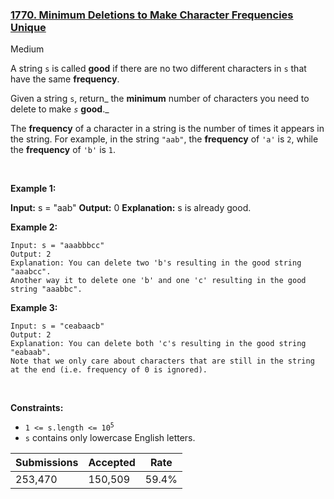 ### [1770. Minimum Deletions to Make Character Frequencies Unique](https://leetcode.com/problems/minimum-deletions-to-make-character-frequencies-unique/)

Medium

A string `` s `` is called __good__ if there are no two different characters in `` s `` that have the same __frequency__.

Given a string `` s ``, return_ the __minimum__ number of characters you need to delete to make _`` s ``_ __good__._

The __frequency__ of a character in a string is the number of times it appears in the string. For example, in the string `` "aab" ``, the __frequency__ of `` 'a' `` is `` 2 ``, while the __frequency__ of `` 'b' `` is `` 1 ``.

 

__Example 1:__

<strong>Input:</strong> s = "aab"
    <strong>Output:</strong> 0
    <strong>Explanation:</strong> s is already good.

__Example 2:__

```
Input: s = "aaabbbcc"
Output: 2
Explanation: You can delete two 'b's resulting in the good string "aaabcc".
Another way it to delete one 'b' and one 'c' resulting in the good string "aaabbc".
```

__Example 3:__

```
Input: s = "ceabaacb"
Output: 2
Explanation: You can delete both 'c's resulting in the good string "eabaab".
Note that we only care about characters that are still in the string at the end (i.e. frequency of 0 is ignored).
```

 

__Constraints:__

*   <code>1 <= s.length <= 10<sup>5</sup></code>
*   `` s `` contains only lowercase English letters.

| Submissions    | Accepted     | Rate   |
| -------------- | ------------ | ------ |
| 253,470 | 150,509 | 59.4% |